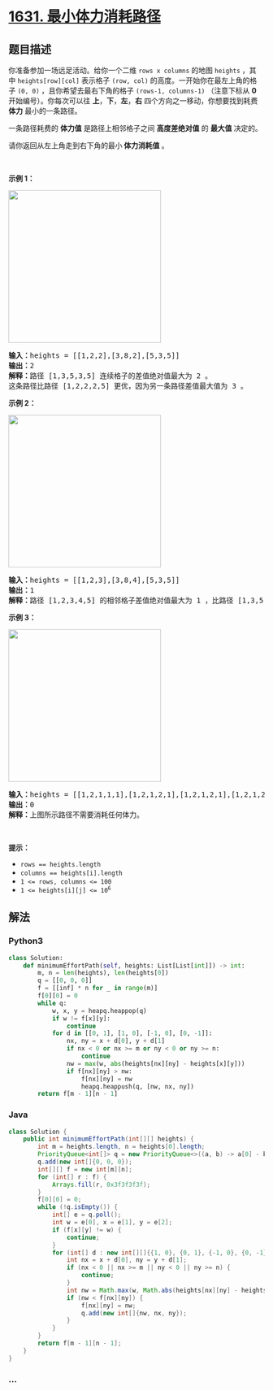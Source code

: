 # [1631. 最小体力消耗路径](https://leetcode-cn.com/problems/path-with-minimum-effort)



## 题目描述

<!-- 这里写题目描述 -->

<p>你准备参加一场远足活动。给你一个二维 <code>rows x columns</code> 的地图 <code>heights</code> ，其中 <code>heights[row][col]</code> 表示格子 <code>(row, col)</code> 的高度。一开始你在最左上角的格子 <code>(0, 0)</code> ，且你希望去最右下角的格子 <code>(rows-1, columns-1)</code> （注意下标从 <strong>0</strong> 开始编号）。你每次可以往 <strong>上</strong>，<strong>下</strong>，<strong>左</strong>，<strong>右</strong> 四个方向之一移动，你想要找到耗费 <strong>体力</strong> 最小的一条路径。</p>

<p>一条路径耗费的 <strong>体力值</strong> 是路径上相邻格子之间 <strong>高度差绝对值</strong> 的 <strong>最大值</strong> 决定的。</p>

<p>请你返回从左上角走到右下角的最小<strong> 体力消耗值</strong> 。</p>

<p> </p>

<p><strong>示例 1：</strong></p>

<p><img alt="" src="https://assets.leetcode-cn.com/aliyun-lc-upload/uploads/2020/10/25/ex1.png" style="width: 300px; height: 300px;" /></p>

<pre>
<b>输入：</b>heights = [[1,2,2],[3,8,2],[5,3,5]]
<b>输出：</b>2
<b>解释：</b>路径 [1,3,5,3,5] 连续格子的差值绝对值最大为 2 。
这条路径比路径 [1,2,2,2,5] 更优，因为另一条路径差值最大值为 3 。
</pre>

<p><strong>示例 2：</strong></p>

<p><img alt="" src="https://assets.leetcode-cn.com/aliyun-lc-upload/uploads/2020/10/25/ex2.png" style="width: 300px; height: 300px;" /></p>

<pre>
<b>输入：</b>heights = [[1,2,3],[3,8,4],[5,3,5]]
<b>输出：</b>1
<b>解释：</b>路径 [1,2,3,4,5] 的相邻格子差值绝对值最大为 1 ，比路径 [1,3,5,3,5] 更优。
</pre>

<p><strong>示例 3：</strong></p>
<img alt="" src="https://assets.leetcode-cn.com/aliyun-lc-upload/uploads/2020/10/25/ex3.png" style="width: 300px; height: 300px;" />
<pre>
<b>输入：</b>heights = [[1,2,1,1,1],[1,2,1,2,1],[1,2,1,2,1],[1,2,1,2,1],[1,1,1,2,1]]
<b>输出：</b>0
<b>解释：</b>上图所示路径不需要消耗任何体力。
</pre>

<p> </p>

<p><strong>提示：</strong></p>

<ul>
	<li><code>rows == heights.length</code></li>
	<li><code>columns == heights[i].length</code></li>
	<li><code>1 <= rows, columns <= 100</code></li>
	<li><code>1 <= heights[i][j] <= 10<sup>6</sup></code></li>
</ul>


## 解法

<!-- 这里可写通用的实现逻辑 -->

<!-- tabs:start -->

### **Python3**

<!-- 这里可写当前语言的特殊实现逻辑 -->

```python
class Solution:
    def minimumEffortPath(self, heights: List[List[int]]) -> int:
        m, n = len(heights), len(heights[0])
        q = [[0, 0, 0]]
        f = [[inf] * n for _ in range(m)]
        f[0][0] = 0
        while q:
            w, x, y = heapq.heappop(q)
            if w != f[x][y]:
                continue
            for d in [[0, 1], [1, 0], [-1, 0], [0, -1]]:
                nx, ny = x + d[0], y + d[1]
                if nx < 0 or nx >= m or ny < 0 or ny >= n:
                    continue
                nw = max(w, abs(heights[nx][ny] - heights[x][y]))
                if f[nx][ny] > nw:
                    f[nx][ny] = nw
                    heapq.heappush(q, [nw, nx, ny])
        return f[m - 1][n - 1]
```

### **Java**

<!-- 这里可写当前语言的特殊实现逻辑 -->

```java
class Solution {
    public int minimumEffortPath(int[][] heights) {
        int m = heights.length, n = heights[0].length;
        PriorityQueue<int[]> q = new PriorityQueue<>((a, b) -> a[0] - b[0]);
        q.add(new int[]{0, 0, 0});
        int[][] f = new int[m][n];
        for (int[] r : f) {
            Arrays.fill(r, 0x3f3f3f3f);
        }
        f[0][0] = 0;
        while (!q.isEmpty()) {
            int[] e = q.poll();
            int w = e[0], x = e[1], y = e[2];
            if (f[x][y] != w) {
                continue;
            }
            for (int[] d : new int[][]{{1, 0}, {0, 1}, {-1, 0}, {0, -1}}) {
                int nx = x + d[0], ny = y + d[1];
                if (nx < 0 || nx >= m || ny < 0 || ny >= n) {
                    continue;
                }
                int nw = Math.max(w, Math.abs(heights[nx][ny] - heights[x][y]));
                if (nw < f[nx][ny]) {
                    f[nx][ny] = nw;
                    q.add(new int[]{nw, nx, ny});
                }
            }
        }
        return f[m - 1][n - 1];
    }
}
```

### **...**

```

```

<!-- tabs:end -->
